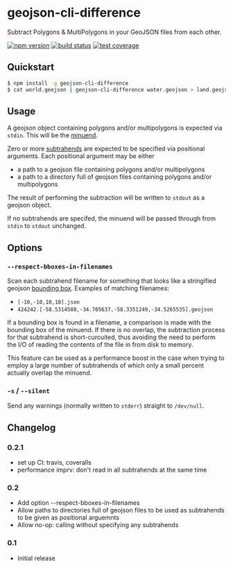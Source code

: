 # geojson-cli-difference

Subtract Polygons & MultiPolygons in your GeoJSON files from each other.

[![npm version](https://img.shields.io/npm/v/geojson-cli-difference.svg)](https://www.npmjs.com/package/geojson-cli-difference)
[![build status](https://img.shields.io/travis/mfogel/geojson-cli-difference.svg)](https://travis-ci.org/mfogel/geojson-cli-difference)
[![test coverage](https://img.shields.io/coveralls/mfogel/geojson-cli-difference/master.svg)](https://coveralls.io/r/mfogel/geojson-cli-difference)

## Quickstart

```sh
$ npm install -g geojson-cli-difference
$ cat world.geojson | geojson-cli-difference water.geojson > land.geojson
```

## Usage

A geojson object containing polygons and/or multipolygons is expected via `stdin`. This will be the [minuend](https://en.wiktionary.org/wiki/minuend).

Zero or more [subtrahends](https://en.wiktionary.org/wiki/subtrahend) are expected to be specified via positional arguments. Each positional argument may be either

* a path to a geojson file containing polygons and/or multipolygons
* a path to a directory full of geojson files containing polygons and/or multipolygons

The result of performing the subtraction will be written to `stdout` as a geojson object.

If no subtrahends are specifed, the minuend will be passed through from `stdin` to `stdout` unchanged.

## Options

### `--respect-bboxes-in-filenames`

Scan each subtrahend filename for something that looks like a stringified geojson [bounding box](https://tools.ietf.org/html/rfc7946#section-5). Examples of matching filenames:

* `[-10,-10,10,10].json`
* `424242.[-58.5314588,-34.705637,-58.3351249,-34.5265535].geojson`

If a bounding box is found in a filename, a comparison is made with the bounding box of the minuend. If there is no overlap, the subtraction process for that subtrahend is short-curcuited, thus avoiding the need to perform the I/O of reading the contents of the file in from disk to memory.

This feature can be used as a performance boost in the case when trying to employ a large number of subtrahends of which only a small percent actually overlap the minuend.

### `-s` / `--silent`

Send any warnings (normally written to `stderr`) straight to `/dev/null`.

## Changelog

### 0.2.1

* set up CI: travis, coveralls
* performance imprv: don't read in all subtrahends at the same time

### 0.2

* Add option --respect-bboxes-in-filenames
* Allow paths to directories full of geojson files to be used as subtrahends to be given as positional arguemnts
* Allow no-op: calling without specifying any subtrahends

### 0.1

* Initial release
